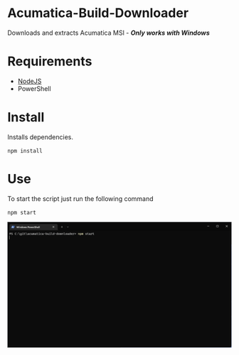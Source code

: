 # Acumatica-Build-Downloader

Downloads and extracts Acumatica MSI - **_Only works with Windows_**

# Requirements

-   [NodeJS](https://nodejs.org/en/download/)
-   PowerShell

# Install

Installs dependencies.

```shell
npm install
```

# Use

To start the script just run the following command

```shell
npm start
```

![Use](./doc/acuamtica-build-downloader.gif 'Running Example')
